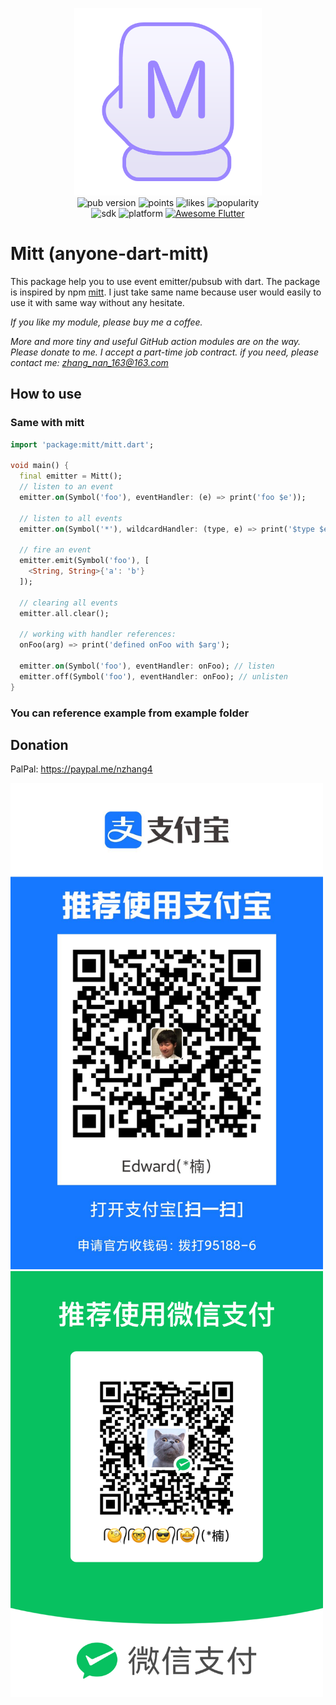 <p align="center">
  <img src="https://raw.githubusercontent.com/anyone-developer/anyone-dart-mitt/main/misc/logo.png" width="300" height="300" alt="mitt">
  <br>
  <img src="https://badgen.net/pub/v/mitt" alt="pub version">
  <img src="https://badgen.net/pub/points/mitt" alt="points">
  <img src="https://badgen.net/pub/likes/mitt" alt="likes">
  <img src="https://badgen.net/pub/popularity/mitt" alt="popularity">
  <br>
  <img src="https://badgen.net/pub/sdk-version/mitt" alt="sdk">
  <img src="https://badgen.net/pub/flutter-platform/mitt" alt="platform">
  <a href="https://github.com/Solido/awesome-flutter">
    <img alt="Awesome Flutter" src="https://img.shields.io/badge/Awesome-Flutter-blue.svg?longCache=true&style=flat-square" />
  </a>
</p>

# Mitt (anyone-dart-mitt)

This package help you to use event emitter/pubsub with dart. The package is inspired by npm [mitt](https://www.npmjs.com/package/mitt#all). I just take same name because user would easily to use it with same way without any hesitate.

*If you like my module, please buy me a coffee.*

*More and more tiny and useful GitHub action modules are on the way. Please donate to me. I accept a part-time job contract. if you need, please contact me: zhang_nan_163@163.com*

## How to use

### Same with mitt

```dart
import 'package:mitt/mitt.dart';

void main() {
  final emitter = Mitt();
  // listen to an event
  emitter.on(Symbol('foo'), eventHandler: (e) => print('foo $e'));

  // listen to all events
  emitter.on(Symbol('*'), wildcardHandler: (type, e) => print('$type $e'));

  // fire an event
  emitter.emit(Symbol('foo'), [
    <String, String>{'a': 'b'}
  ]);

  // clearing all events
  emitter.all.clear();

  // working with handler references:
  onFoo(arg) => print('defined onFoo with $arg');

  emitter.on(Symbol('foo'), eventHandler: onFoo); // listen
  emitter.off(Symbol('foo'), eventHandler: onFoo); // unlisten
}
```

### You can reference example from example folder

## Donation

PalPal: https://paypal.me/nzhang4

<img src="https://raw.githubusercontent.com/anyone-developer/anyone-dart-mitt/main/misc/alipay.jpeg" width="500">

<img src="https://raw.githubusercontent.com/anyone-developer/anyone-dart-mitt/main/misc/wechat_pay.png" width="500">


